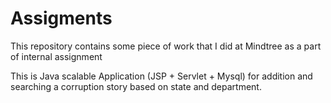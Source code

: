 # Assigments

This repository contains some piece of work that I did at Mindtree as a part of internal assignment

This is Java scalable Application (JSP + Servlet + Mysql) for addition and searching a corruption story based on state and department.
